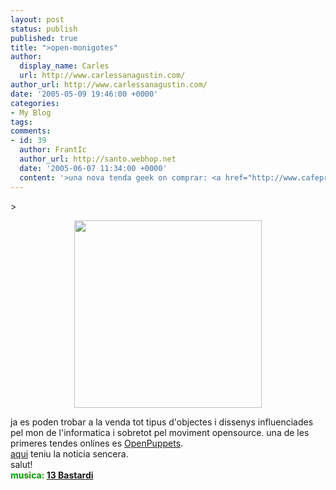 ```yaml
---
layout: post
status: publish
published: true
title: ">open-monigotes"
author:
  display_name: Carles
  url: http://www.carlessanagustin.com/
author_url: http://www.carlessanagustin.com/
date: '2005-05-09 19:46:00 +0000'
categories:
- My Blog
tags:
comments:
- id: 39
  author: FrantIc
  author_url: http://santo.webhop.net
  date: '2005-06-07 11:34:00 +0000'
  content: '>una nova tenda geek on comprar: <a href="http://www.cafepress.com" rel="nofollow">cafepress</a>.salut!!'
---
```

<p>>
<div style="text-align:center;"><a href="http://www.openpuppets.com/" target="_blank"><img src="http://www.openpuppets.com/fondos/3d.png" border="0" width="300" /></a></p>
</div>
<p> ja es poden trobar a la venda tot tipus d'objectes i dissenys influenciades pel mon de l'informatica i sobretot pel moviment opensource. una de les primeres tendes onlines es <a href="http://www.openpuppets.com/" target="_blank">OpenPuppets</a>.<br /><a href="http://barrapunto.com/article.pl?sid=05/04/26/0712248&amp;mode=thread" target="_blank">aqui</a> teniu la noticia sencera.<br />salut!<br /><span style="color:rgb(0,153,0);font-weight:bold;">musica: <a href="http://www.13bastardi.com/" target="_blank">13 Bastardi</a></span></p>
